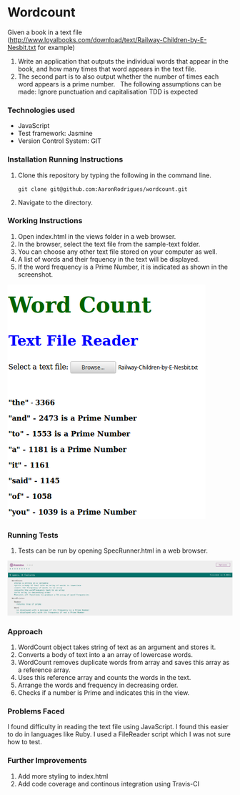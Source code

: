 # Wordcount

Given a book in a text file (http://www.loyalbooks.com/download/text/Railway-Children-by-E-Nesbit.txt for example)

1. Write an application that outputs the individual words that appear in the book, and how many times that word appears in the text file.
2. The second part is to also output whether the number of times each word appears is a prime number.
 
The following assumptions can be made:
Ignore punctuation and capitalisation
TDD is expected

### Technologies used
- JavaScript
- Test framework: Jasmine
- Version Control System: GIT

### Installation Running Instructions

1. Clone this repository by typing the following in the command line.
   ```
   git clone git@github.com:AaronRodrigues/wordcount.git
   ```
2. Navigate to the directory. 

### Working Instructions

1. Open index.html in the views folder in a web browser.
2. In the browser, select the text file from the sample-text folder.
3. You can choose any other text file stored on your computer as well.
4. A list of words and their frquency in the text will be displayed.
5. If the word frequency is a Prime Number, it is indicated as shown in the screenshot.

![WordCount](./img/wordcount.png)

### Running Tests

1. Tests can be run by opening SpecRunner.html in a web browser.

![WordCountTest](./img/testwordcount.png)

### Approach

1. WordCount object takes string of text as an argument and stores it.
2. Converts a body of text into a an array of lowercase words.
3. WordCount removes duplicate words from array and saves this array as a reference array.
4. Uses this reference array and counts the words in the text.
5. Arrange the words and frequency in decreasing order.
6. Checks if a number is Prime and indicates this in the view.

### Problems Faced

 I found difficulty in reading the text file using JavaScript. I found this easier to do in languages like Ruby. I used a FileReader script which I was not sure how to test.

### Further Improvements

1. Add more styling to index.html
2. Add code coverage and continous integration using Travis-CI

